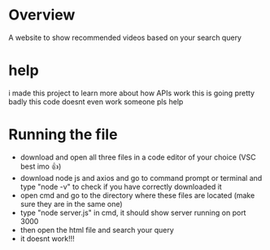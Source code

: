 # Overview
A website to show recommended videos based on your search query

# help
i made this project to learn more about how APIs work
this is going pretty badly 
this code doesnt even work someone pls help

# Running the file
- download and open all three files in a code editor of your choice (VSC best imo 👍)
- download node js and axios and go to command prompt or terminal and type
  "node -v" to check if you have correctly downloaded it
- open cmd and go to the directory where these files are located (make sure they are in the same one)
- type "node server.js" in cmd, it should show server running on port 3000
- then open the html file and search your query
- it doesnt work!!!
